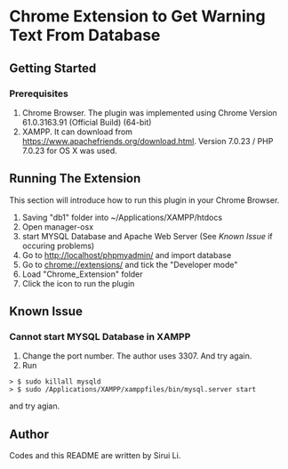 # Chrome Extension to Get Warning Text From Database
## Getting Started
### Prerequisites
1. Chrome Browser. The plugin was implemented using Chrome Version 61.0.3163.91 (Official Build) (64-bit)
2. XAMPP. It can download from <https://www.apachefriends.org/download.html>. Version 7.0.23 / PHP 7.0.23 for OS X was used.

## Running The Extension
This section will introduce how to run this plugin in your Chrome Browser.

1. Saving "db1" folder into ~/Applications/XAMPP/htdocs
2. Open manager-osx
3. start MYSQL Database and Apache Web Server (See _Known Issue_ if occuring problems)
4. Go to <http://localhost/phpmyadmin/> and import database
5. Go to <chrome://extensions/> and tick the "Developer mode"
6. Load "Chrome_Extension" folder
7. Click the icon to run the plugin

## Known Issue
### Cannot start MYSQL Database in XAMPP
1. Change the port number. The author uses 3307. And try again.
2. Run 

```
> $ sudo killall mysqld
> $ sudo /Applications/XAMPP/xamppfiles/bin/mysql.server start
```
and try agian.
## Author
Codes and this README are written by Sirui Li.



